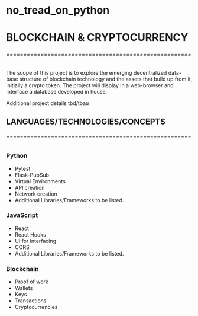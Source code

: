 # no_tread_on_python
# BLOCKCHAIN & CRYPTOCURRENCY
###### ======================================================

The scope of this project is to explore the emerging decentralized data-base structure of blockchain technology and the assets that build up from it, initially a crypto token. The project will display in a web-browser and interface a database developed in house. 

Additional project details tbd/tbau

## LANGUAGES/TECHNOLOGIES/CONCEPTS
###### ======================================================

### Python
* Pytest
* Flask-PubSub
* Virtual Environments
* API creation
* Network creation
* Additional Libraries/Frameworks to be listed.

### JavaScript
* React
* React Hooks
* UI for interfacing
* CORS
* Additional Libraries/Frameworks to be listed.

### Blockchain
* Proof of work
* Wallets
* Keys
* Transactions
* Cryptocurrencies
